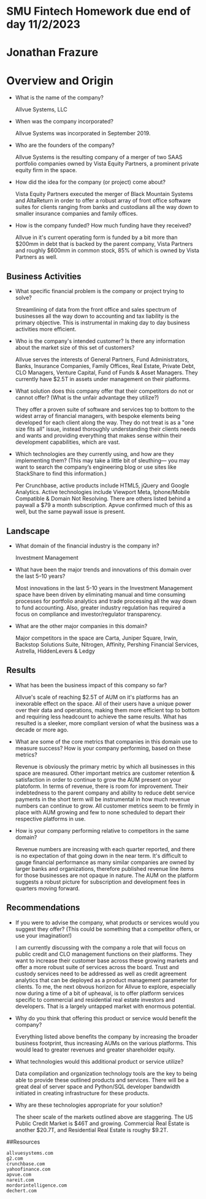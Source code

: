 # SMU Fintech Homework due end of day 11/2/2023
# Jonathan Frazure

# Overview and Origin

* What is the name of the company?

    Allvue Systems, LLC

* When was the company incorporated?

    Allvue Systems was incorporated in September 2019.

* Who are the founders of the company?

    Allvue Systems is the resulting company of a merger of two SAAS portfolio companies owned by Vista Equity Partners, a prominent private equity firm in the space.

* How did the idea for the company (or project) come about?

    Vista Equity Partners executed the merger of Black Mountain Systems and AltaReturn in order to offer a robust array of front office software suites for clients ranging from banks and custodians all the way down to smaller insurance companies and family offices.

* How is the company funded? How much funding have they received?

    Allvue in it's current operating form is funded by a bit more than $200mm in debt that is backed by the parent company, Vista Partners and roughly $600mm in common stock, 85% of which is owned by Vista Partners as well. 


## Business Activities

* What specific financial problem is the company or project trying to solve?

    Streamlining of data from the front office and sales spectrum of businesses all the way down to accounting and tax liability is the primary objective.  This is instrumental in making day to day business activities more efficient. 

* Who is the company's intended customer?  Is there any information about the market size of this set of customers?

    Allvue serves the interests of General Partners, Fund Administrators, Banks, Insurance Companies, Family Offices, Real Estate, Private Debt, CLO Managers, Venture Capital, Fund of Funds & Asset Managers.  They currently have $2.5T in assets under management on their platforms.

* What solution does this company offer that their competitors do not or cannot offer? (What is the unfair advantage they utilize?)

    They offer a proven suite of software and services top to bottom to the widest array of financial managers, with bespoke elements being developed for each client along the way.  They do not treat is as a "one size fits all" issue, instead thoroughly understanding their clients needs and wants and providing everything that makes sense within their development capabilities, which are vast.

* Which technologies are they currently using, and how are they implementing them? (This may take a little bit of sleuthing–– you may want to search the company’s engineering blog or use sites like StackShare to find this information.)

    Per Crunchbase, active products include HTML5, jQuery and Google Analytics.  Active technologies include Viewport Meta, Iphone/Mobile Compatible & Domain Not Resolving.  There are others listed behind a paywall a $79 a month subscription.  Apvue confirmed much of this as well, but the same paywall issue is present.


## Landscape

* What domain of the financial industry is the company in?

    Investment Management

* What have been the major trends and innovations of this domain over the last 5–10 years?

    Most innovations in the last 5-10 years in the Investment Management space have been driven by eliminating manual and time consuming processes for portfolio analytics and trade processing all the way down to fund accounting.  Also, greater industry regulation has required a focus on compliance and investor/regulator transparency.

* What are the other major companies in this domain?

    Major competitors in the space are Carta, Juniper Square, Irwin, Backstop Solutions Suite, Nitrogen, Affinity, Pershing Financial Services, Astrella, HiddenLevers & Ledgy


## Results

* What has been the business impact of this company so far?

    Allvue's scale of reaching $2.5T of AUM on it's platforms has an inexorable effect on the space.  All of their users have a unique power over their data and operations, making them more efficient top to bottom and requiring less headcount to achieve the same results.  What has resulted is a sleeker, more compliant version of what the business was a decade or more ago.

* What are some of the core metrics that companies in this domain use to measure success? How is your company performing, based on these metrics?

    Revenue is obviously the primary metric by which all businesses in this space are measured.  Other important metrics are customer retention & satisfaction in order to continue to grow the AUM present on your platoform.  In terms of revenue, there is room for improvement.  Their indebtedness to the parent company and ability to reduce debt service payments in the short term will be instrumental in how much revenue numbers can continue to grow.  All customer metrics seem to be firmly in place with AUM growing and few to none scheduled to depart their respective platforms in use.

* How is your company performing relative to competitors in the same domain?

    Revenue numbers are increasing with each quarter reported, and there is no expectation of that going down in the near term.  It's difficult to gauge financial performance as many similar companies are owned by larger banks and organizations, therefore published revenue line items for those businesses are not opaque in nature.  The AUM on the platform suggests a robust picture for subscription and development fees in quarters moving forward.


## Recommendations

* If you were to advise the company, what products or services would you suggest they offer? (This could be something that a competitor offers, or use your imagination!)

    I am currently discussing with the company a role that will focus on public credit and CLO management functions on their platforms.  They want to increase their customer base across these growing markets and offer a more robust suite of services across the board.  Trust and custody services need to be addressed as well as credit agreement analytics that can be deployed as a product management parameter for clients.  To me, the next obvous horizon for Allvue to explore, especially now during a time of a bit of upheaval, is to offer platform services specific to commercial and residential real estate investors and developers.  That is a largely untapped market with enormous potential. 

* Why do you think that offering this product or service would benefit the company?

    Everything listed above benefits the company by increasing the broader business footprint, thus increasing AUMs on the various platforms.  This would lead to greater revenues and greater shareholder equity.

* What technologies would this additional product or service utilize?

    Data compilation and organization technology tools are the key to being able to provide these outlined products and services.  There will be a great deal of server space and Python/SQL developer bandwidth initiated in creating infrastructure for these products.

* Why are these technologies appropriate for your solution?

    The sheer scale of the markets outlined above are staggering.  The US Public Credit Market is $46T and growing.  Commercial Real Estate is another $20.7T, and Residential Real Estate is roughy $9.2T.


##Resources

    allvuesystems.com
    g2.com
    crunchbase.com
    yahoofinance.com
    apvue.com
    nareit.com
    mordorintelligence.com
    dechert.com

